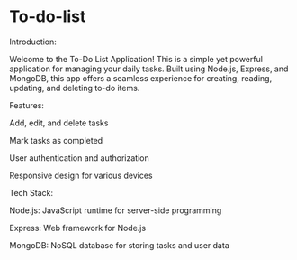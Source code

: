 # To-do-list

Introduction:

Welcome to the To-Do List Application! This is a simple yet powerful application for managing your daily tasks. Built using Node.js, Express, and MongoDB, this app offers a seamless experience for creating, reading, updating, and deleting to-do items.

Features:

Add, edit, and delete tasks

Mark tasks as completed

User authentication and authorization

Responsive design for various devices

Tech Stack:

Node.js: JavaScript runtime for server-side programming

Express: Web framework for Node.js

MongoDB: NoSQL database for storing tasks and user data
